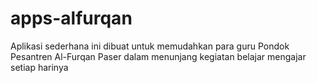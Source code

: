 # apps-alfurqan

Aplikasi sederhana ini dibuat untuk memudahkan para guru Pondok Pesantren Al-Furqan Paser dalam menunjang kegiatan belajar mengajar setiap harinya
